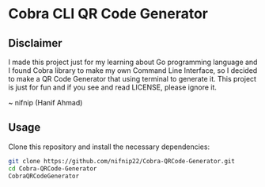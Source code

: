# Cobra CLI QR Code Generator

## Disclaimer

I made this project just for my learning about Go programming language and I found Cobra library to make my own Command Line Interface, so I decided to make a QR Code Generator that using terminal to generate it. This project is just for fun and if you see and read LICENSE, please ignore it.

~ nifnip (Hanif Ahmad)

## Usage

Clone this repository and install the necessary dependencies:

```bash
git clone https://github.com/nifnip22/Cobra-QRCode-Generator.git
cd Cobra-QRCode-Generator
CobraQRCodeGenerator
```
